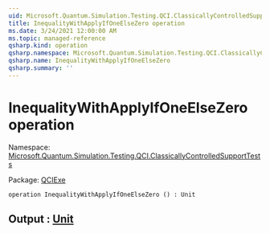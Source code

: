 ```yaml
---
uid: Microsoft.Quantum.Simulation.Testing.QCI.ClassicallyControlledSupportTests.InequalityWithApplyIfOneElseZero
title: InequalityWithApplyIfOneElseZero operation
ms.date: 3/24/2021 12:00:00 AM
ms.topic: managed-reference
qsharp.kind: operation
qsharp.namespace: Microsoft.Quantum.Simulation.Testing.QCI.ClassicallyControlledSupportTests
qsharp.name: InequalityWithApplyIfOneElseZero
qsharp.summary: ''
---
```


# InequalityWithApplyIfOneElseZero operation

Namespace: [Microsoft.Quantum.Simulation.Testing.QCI.ClassicallyControlledSupportTests](xref:Microsoft.Quantum.Simulation.Testing.QCI.ClassicallyControlledSupportTests)

Package: [QCIExe](https://nuget.org/packages/QCIExe)




```qsharp
operation InequalityWithApplyIfOneElseZero () : Unit
```


## Output : [Unit](xref:microsoft.quantum.lang-ref.unit)

